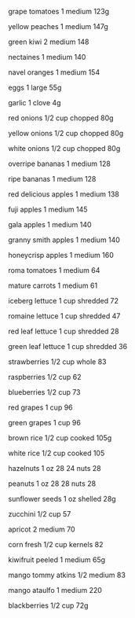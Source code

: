 grape tomatoes
1 medium 123g

yellow peaches
1 medium 147g

green kiwi
2 medium 148

nectaines
1 medium 140

navel oranges
1 medium 154

eggs
1 large 55g

garlic
1 clove 4g

red onions
1/2 cup chopped 80g

yellow onions
1/2 cup chopped 80g

white onions
1/2 cup chopped 80g

overripe bananas
1 medium 128

ripe bananas
1 medium 128

red delicious apples
1 medium 138

fuji apples
1 medium 145

gala apples
1 medium 140

granny smith apples
1 medium 140

honeycrisp apples
1 medium 160

roma tomatoes
1 medium 64

mature carrots
1 medium 61

iceberg lettuce
1 cup shredded 72

romaine lettuce
1 cup shredded 47

red leaf lettuce
1 cup shredded 28

green leaf lettuce
1 cup shredded 36

strawberries
1/2 cup whole 83

raspberries
1/2 cup 62

blueberries
1/2 cup 73

red grapes
1 cup 96

green grapes
1 cup 96

brown rice
1/2 cup cooked 105g

white rice
1/2 cup cooked 105

hazelnuts
1 oz 28
24 nuts 28

peanuts
1 oz 28
28 nuts 28

sunflower seeds
1 oz shelled 28g

zucchini
1/2 cup 57

apricot
2 medium 70

corn fresh
1/2 cup kernels 82

kiwifruit peeled
1 medium 65g

mango tommy atkins
1/2 medium 83

mango ataulfo
1 medium 220

blackberries
1/2 cup 72g

